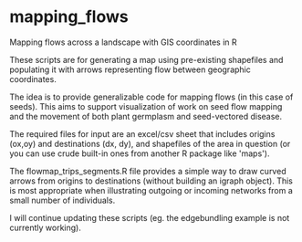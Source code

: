# mapping_flows
Mapping flows across a landscape with GIS coordinates in R

These scripts are for generating a map using pre-existing shapefiles and populating it with arrows representing flow between geographic coordinates.

The idea is to provide generalizable code for mapping flows (in this case of seeds). This aims to support visualization of work on seed flow mapping and the movement of both plant germplasm and seed-vectored disease.

The required files for input are an excel/csv sheet that includes origins (ox,oy) and destinations (dx, dy), and shapefiles of the area in question (or you can use crude built-in ones from another R package like 'maps').

The flowmap_trips_segments.R file provides a simple way to draw curved arrows from origins to destinations (without building an igraph object). This is most appropriate when illustrating outgoing or incoming networks from a small number of individuals.

I will continue updating these scripts (eg. the edgebundling example is not currently working).
